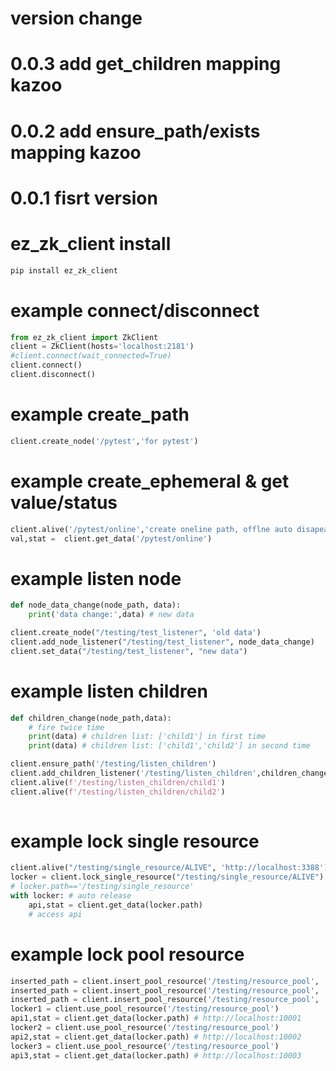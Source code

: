 # version change
# 0.0.3 add get_children mapping kazoo
# 0.0.2 add ensure_path/exists mapping kazoo
# 0.0.1 fisrt version

# ez_zk_client install
```python
pip install ez_zk_client
```
# example connect/disconnect
```python
from ez_zk_client import ZkClient
client = ZkClient(hosts='localhost:2181')
#client.connect(wait_connected=True)
client.connect()
client.disconnect()
```
# example create_path
```python
client.create_node('/pytest','for pytest')
```

# example create_ephemeral & get value/status
```python
client.alive('/pytest/online','create oneline path, offlne auto disapear')
val,stat =  client.get_data('/pytest/online')
```
# example listen node
```python
def node_data_change(node_path, data):
    print('data change:',data) # new data

client.create_node("/testing/test_listener", 'old data')    
client.add_node_listener("/testing/test_listener", node_data_change)
client.set_data("/testing/test_listener", "new data")
```
# example listen children
```python
def children_change(node_path,data):
    # fire twice time
    print(data) # children list: ['child1'] in first time
    print(data) # children list: ['child1','child2'] in second time

client.ensure_path('/testing/listen_children')
client.add_children_listener('/testing/listen_children',children_change)
client.alive(f'/testing/listen_children/child1')
client.alive(f'/testing/listen_children/child2')
    
```

# example lock single resource
```python
client.alive("/testing/single_resource/ALIVE", 'http://localhost:3388')
locker = client.lock_single_resource("/testing/single_resource/ALIVE")
# locker.path=='/testing/single_resource'
with locker: # auto release
    api,stat = client.get_data(locker.path)
    # access api

```
# example lock pool resource
```python
inserted_path = client.insert_pool_resource('/testing/resource_pool', 'http://localhost:10001')
inserted_path = client.insert_pool_resource('/testing/resource_pool', 'http://localhost:10002')
inserted_path = client.insert_pool_resource('/testing/resource_pool', 'http://localhost:10003')
locker1 = client.use_pool_resource('/testing/resource_pool')
api1,stat = client.get_data(locker.path) # http://localhost:10001
locker2 = client.use_pool_resource('/testing/resource_pool')
api2,stat = client.get_data(locker.path) # http://localhost:10002
locker3 = client.use_pool_resource('/testing/resource_pool')
api3,stat = client.get_data(locker.path) # http://localhost:10003
```